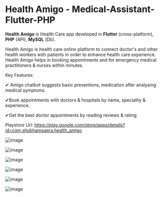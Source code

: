 # <b>Health Amigo </b> -  Medical-Assistant-Flutter-PHP

<b>Health Amigo</b> is Health Care app developed in <b>Flutter</b> (cross-platform), <b>PHP</b> (API), <b>MySQL</b> (Db).

Health Amigo is health care online platform to connect doctor's and other health workers with patients in order to enhance health care experience. Health Amigo helps in booking appointments and for emergency medical practitioners & nurses within minutes.

Key Features:

✔ Amigo chatbot suggests basic preventions, medication after analysing medical symptoms.

✔Book appointments with doctors & hospitals by name, speciality & experience.

✔Get the best doctor appointments by reading reviews & rating


Playstore Url: https://play.google.com/store/apps/details?id=com.shubhamsapra.health_amigo

![image](https://user-images.githubusercontent.com/32332070/148037562-c2070a0f-8389-4b31-a7fb-e78dd15e5031.png)

![image](https://user-images.githubusercontent.com/32332070/148037636-a4145e38-4817-424c-a3bc-d404bde4b60a.png)

![image](https://user-images.githubusercontent.com/32332070/148037914-be09b210-a1c0-4993-ba40-05797db273ea.png)

![image](https://user-images.githubusercontent.com/32332070/148037695-9e225a93-708e-40d0-9d08-7c75c15282c7.png)

![image](https://user-images.githubusercontent.com/32332070/148037720-596d1db4-8edc-426d-ab6a-58e113ca744a.png)

![image](https://user-images.githubusercontent.com/32332070/148037774-3d64daac-851f-41ca-bb77-2f05e625d2b0.png)


